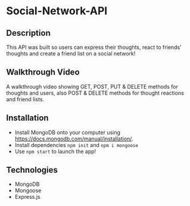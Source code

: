 # Social-Network-API

## Description
This API was built so users can express their thoughts, react to friends' thoughts and create a friend list on a social network! 

## Walkthrough Video
A walkthrough video showing GET, POST, PUT & DELETE methods for thoughts and users, also POST & DELETE methods for thought reactions and friend lists.


## Installation
- Install MongoDB onto your computer using https://docs.mongodb.com/manual/installation/.
- Install dependencies `npm init` and `npm i mongoose`
- Use `npm start` to launch the app!

## Technologies

* MongoDB
* Mongoose
* Express.js
